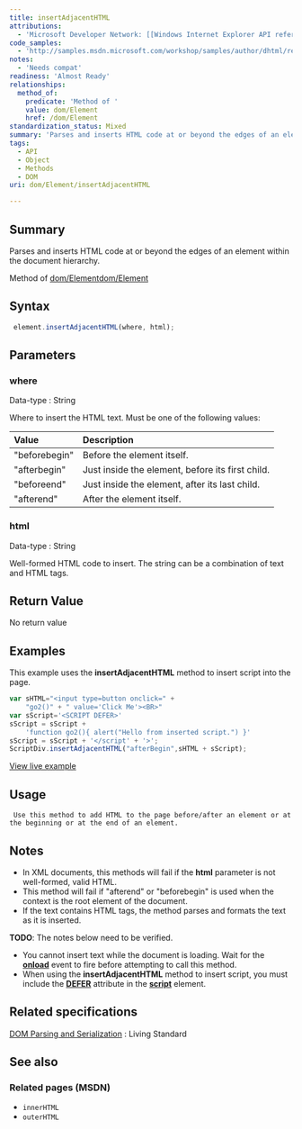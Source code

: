 ```yaml
---
title: insertAdjacentHTML
attributions:
  - 'Microsoft Developer Network: [[Windows Internet Explorer API reference](http://msdn.microsoft.com/en-us/library/ie/hh828809%28v=vs.85%29.aspx) Article]'
code_samples:
  - 'http://samples.msdn.microsoft.com/workshop/samples/author/dhtml/refs/insertscript_1.htm'
notes:
  - 'Needs compat'
readiness: 'Almost Ready'
relationships:
  method_of:
    predicate: 'Method of '
    value: dom/Element
    href: /dom/Element
standardization_status: Mixed
summary: 'Parses and inserts HTML code at or beyond the edges of an element within the document hierarchy.'
tags:
  - API
  - Object
  - Methods
  - DOM
uri: dom/Element/insertAdjacentHTML

---
```

## <span>Summary</span>

Parses and inserts HTML code at or beyond the edges of an element within the document hierarchy.

Method of [dom/Element](/dom/Element)[dom/Element](/dom/Element)

## <span>Syntax</span>

``` js
 element.insertAdjacentHTML(where, html);
```

## <span>Parameters</span>

### <span>where</span>

 Data-type
:   String

 Where to insert the HTML text. Must be one of the following values:

|Value|Description|
|:----|:----------|
|"beforebegin"|Before the element itself.|
|"afterbegin"|Just inside the element, before its first child.|
|"beforeend"|Just inside the element, after its last child.|
|"afterend"|After the element itself.|

### <span>html</span>

 Data-type
:   String

 Well-formed HTML code to insert. The string can be a combination of text and HTML tags.

## <span>Return Value</span>

No return value

## <span>Examples</span>

This example uses the **insertAdjacentHTML** method to insert script into the page.

``` js
var sHTML="<input type=button onclick=" +
    "go2()" + " value='Click Me'><BR>"
var sScript='<SCRIPT DEFER>'
sScript = sScript +
    'function go2(){ alert("Hello from inserted script.") }'
sScript = sScript + '</script' + '>';
ScriptDiv.insertAdjacentHTML("afterBegin",sHTML + sScript);
```

[View live example](http://samples.msdn.microsoft.com/workshop/samples/author/dhtml/refs/insertscript_1.htm)

## <span>Usage</span>

     Use this method to add HTML to the page before/after an element or at the beginning or at the end of an element.

## <span>Notes</span>

-   In XML documents, this methods will fail if the **html** parameter is not well-formed, valid HTML.
-   This method will fail if "afterend" or "beforebegin" is used when the context is the root element of the document.
-   If the text contains HTML tags, the method parses and formats the text as it is inserted.

**TODO**: The notes below need to be verified.

-   You cannot insert text while the document is loading. Wait for the [**onload**](/dom/Element/load) event to fire before attempting to call this method.
-   When using the **insertAdjacentHTML** method to insert script, you must include the [**DEFER**](/html/attributes/defer) attribute in the [**script**](/html/elements/script) element.

## <span>Related specifications</span>

[DOM Parsing and Serialization](http://domparsing.spec.whatwg.org/)
:   Living Standard

## <span>See also</span>

### <span>Related pages (MSDN)</span>

-   `innerHTML`
-   `outerHTML`
